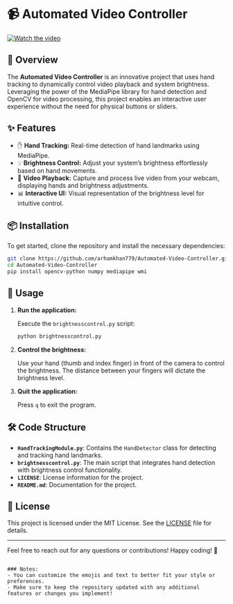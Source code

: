 # 📹 Automated Video Controller

[![Watch the video](https://img.youtube.com/vi/Dc999oE1myI/0.jpg)](https://youtu.be/Dc999oE1myI)

## 📜 Overview

The **Automated Video Controller** is an innovative project that uses hand tracking to dynamically control video playback and system brightness. Leveraging the power of the MediaPipe library for hand detection and OpenCV for video processing, this project enables an interactive user experience without the need for physical buttons or sliders.

## ✨ Features

- ✋ **Hand Tracking:** Real-time detection of hand landmarks using MediaPipe.
- 💡 **Brightness Control:** Adjust your system’s brightness effortlessly based on hand movements.
- 🎥 **Video Playback:** Capture and process live video from your webcam, displaying hands and brightness adjustments.
- 📊 **Interactive UI:** Visual representation of the brightness level for intuitive control.

## 📦 Installation

To get started, clone the repository and install the necessary dependencies:

```bash
git clone https://github.com/arhamkhan779/Automated-Video-Controller.git
cd Automated-Video-Controller
pip install opencv-python numpy mediapipe wmi
```

## 🚀 Usage

1. **Run the application:**

   Execute the `brightnesscontrol.py` script:

   ```bash
   python brightnesscontrol.py
   ```

2. **Control the brightness:**

   Use your hand (thumb and index finger) in front of the camera to control the brightness. The distance between your fingers will dictate the brightness level.

3. **Quit the application:**

   Press `q` to exit the program.

## 🛠️ Code Structure

- **`HandTrackingModule.py`**: Contains the `HandDetector` class for detecting and tracking hand landmarks.
- **`brightnesscontrol.py`**: The main script that integrates hand detection with brightness control functionality.
- **`LICENSE`**: License information for the project.
- **`README.md`**: Documentation for the project.

## 📄 License

This project is licensed under the MIT License. See the [LICENSE](LICENSE) file for details.

---

Feel free to reach out for any questions or contributions! Happy coding! 🎉
```

### Notes:
- You can customize the emojis and text to better fit your style or preferences.
- Make sure to keep the repository updated with any additional features or changes you implement!

